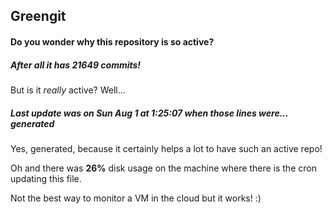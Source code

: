 ## Greengit

#### Do you wonder why this repository is so active?

##### After all it has 21649 commits!

But is it *really* active? Well...

##### Last update was on Sun Aug 1 at 1:25:07 when those lines were... generated

Yes, generated, because it certainly helps a lot to have such an active repo!

Oh and there was **26%** disk usage on the machine
where there is the cron updating this file.

Not the best way to monitor a VM in the cloud but it works! :)
